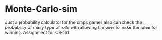 # Monte-Carlo-sim
Just a probability calculator for the craps game
I also can check the probabliity of many type of rolls with allowing the user to make the rules for winning. 
Assignment for CS-161
